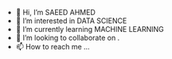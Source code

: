 - 👋 Hi, I’m SAEED AHMED
- 👀 I’m interested in DATA SCIENCE
- 🌱 I’m currently learning MACHINE LEARNING
- 💞️ I’m looking to collaborate on .
- 📫 How to reach me ...

<!---
Sa7788/Sa7788 is a ✨ special ✨ repository because its `README.md` (this file) appears on your GitHub profile.
You can click the Preview link to take a look at your changes.
--->
